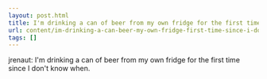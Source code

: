 ```yaml
---
layout: post.html
title: I'm drinking a can of beer from my own fridge for the first time since I don't know when.
url: content/im-drinking-a-can-beer-my-own-fridge-first-time-since-i-dont-know-when.html
tags: []
---
```

jrenaut: I'm drinking a can of beer from my own fridge for the first time since I don't know when.

